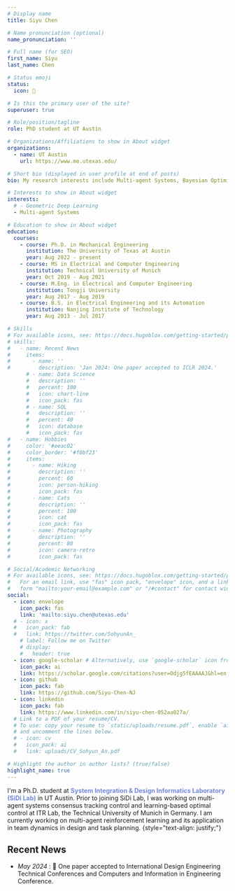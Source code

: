 ```yaml
---
# Display name
title: Siyu Chen

# Name pronunciation (optional)
name_pronunciation: ''

# Full name (for SEO)
first_name: Siyu
last_name: Chen

# Status emoji
status:
  icon: 🌊

# Is this the primary user of the site?
superuser: true

# Role/position/tagline
role: PhD student at UT Austin

# Organizations/Affiliations to show in About widget
organizations:
  - name: UT Austin
    url: https://www.me.utexas.edu/

# Short bio (displayed in user profile at end of posts)
bio: My research interests include Multi-agent Systems, Bayesian Optimization and Human-AI collaboration.

# Interests to show in About widget
interests:
  # - Geometric Deep Learning
  - Multi-agent Systems

# Education to show in About widget
education:
  courses:
    - course: Ph.D. in Mechanical Engineering
      institution: The University of Texas at Austin
      year: Aug 2022 - present
    - course: MS in Electrical and Computer Engineering
      institution: Technical University of Munich
      year: Oct 2019 - Aug 2021
    - course: M.Eng. in Electrical and Computer Engineering
      institution: Tongji University
      year: Aug 2017 - Aug 2019
    - course: B.S. in Electrical Engineering and its Automation
      institution: Nanjing Institute of Technology
      year: Aug 2013 - Jul 2017

# Skills
# For available icons, see: https://docs.hugoblox.com/getting-started/page-builder/#icons
# skills:
#   - name: Recent News
#     items:
#       - name: ''
#         description: 'Jan 2024: One paper accepted to ICLR 2024.'
      # - name: Data Science
      #   description: ''
      #   percent: 100
      #   icon: chart-line
      #   icon_pack: fas
      # - name: SQL
      #   description: ''
      #   percent: 40
      #   icon: database
      #   icon_pack: fas
#   - name: Hobbies
#     color: '#eeac02'
#     color_border: '#f0bf23'
#     items:
#       - name: Hiking
#         description: ''
#         percent: 60
#         icon: person-hiking
#         icon_pack: fas
#       - name: Cats
#         description: ''
#         percent: 100
#         icon: cat
#         icon_pack: fas
#       - name: Photography
#         description: ''
#         percent: 80
#         icon: camera-retro
#         icon_pack: fas

# Social/Academic Networking
# For available icons, see: https://docs.hugoblox.com/getting-started/page-builder/#icons
#   For an email link, use "fas" icon pack, "envelope" icon, and a link in the
#   form "mailto:your-email@example.com" or "/#contact" for contact widget.
social:
  - icon: envelope
    icon_pack: fas
    link: 'mailto:siyu.chen@utexas.edu'
  # - icon: x
  #   icon_pack: fab
  #   link: https://twitter.com/SohyunAn_
    # label: Follow me on Twitter
    # display:
    #   header: true
  - icon: google-scholar # Alternatively, use `google-scholar` icon from `ai` icon pack
    icon_pack: ai
    link: https://scholar.google.com/citations?user=Odjg5fEAAAAJ&hl=en
  - icon: github
    icon_pack: fab
    link: https://github.com/Siyu-Chen-NJ
  - icon: linkedin
    icon_pack: fab
    link: https://www.linkedin.com/in/siyu-chen-052aa027a/
  # Link to a PDF of your resume/CV.
  # To use: copy your resume to `static/uploads/resume.pdf`, enable `ai` icons in `params.yaml`,
  # and uncomment the lines below.
  # - icon: cv
  #   icon_pack: ai
  #   link: uploads/CV_Sohyun_An.pdf

# Highlight the author in author lists? (true/false)
highlight_name: true
---
```


<!-- I am a second-year MS student in Machine Learning & Artificial Intelligence Lab, KAIST AI. I am supervised by Prof. Sung Ju Hwang. -->
I'm a Ph.D. student at <a href="https://sidilab.net/" style="color: #7289da; text-decoration:none">**System Integration & Design Informatics Laboratory (SiDi Lab)**</a> in UT Austin. Prior to joining SiDi Lab, I was working on multi-agent systems consensus tracking control and learning-based optimal control at ITR Lab, the Technical University of Munich in Germany. I am currently working on multi-agent reinforcement learning and its application in team dynamics in design and task planning.
{style="text-align: justify;"}

## Recent News
- *May 2024* : 🎉 One paper accepted to International Design Engineering Technical Conferences and Computers and Information in Engineering Conference.